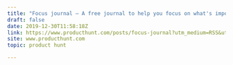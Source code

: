 ```yaml
---
title: "Focus journal — A free journal to help you focus on what's important"
draft: false
date: 2019-12-30T11:58:18Z
link: https://www.producthunt.com/posts/focus-journal?utm_medium=RSS&utm_source=hune
site: www.producthunt.com
topic: product hunt  

---
```

